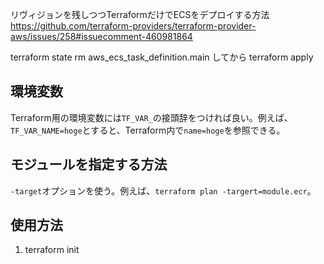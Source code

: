 リヴィジョンを残しつつTerraformだけでECSをデプロイする方法
https://github.com/terraform-providers/terraform-provider-aws/issues/258#issuecomment-460981864

terraform state rm aws_ecs_task_definition.main
してから
terraform apply

## 環境変数
Terraform用の環境変数には`TF_VAR_`の接頭辞をつければ良い。例えば、`TF_VAR_NAME=hoge`とすると、Terraform内で`name=hoge`を参照できる。

## モジュールを指定する方法
`-target`オプションを使う。例えば、`terraform plan -targert=module.ecr`。

## 使用方法
1. terraform init